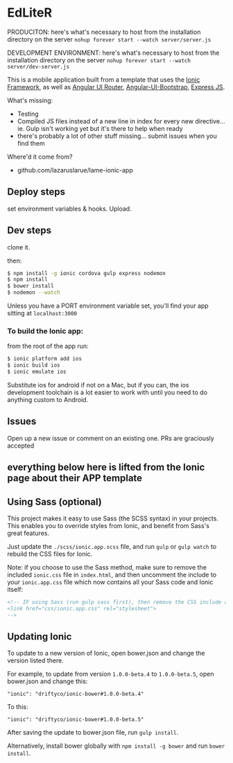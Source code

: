 EdLiteR
=======


PRODUCITON:
here's what's necessary to host from the installation directory on the server
```` nohup forever start --watch server/server.js ````

DEVELOPMENT ENVIRONMENT:
here's what's necessary to host from the installation directory on the server
```` nohup forever start --watch server/dev-server.js ````


This is a mobile application built from a template that uses the [Ionic Framework](http://ionicframework.com/), as well as [Angular UI Router](http://angular-ui.github.io/ui-router/), [Angular-UI-Bootstrap](http://angular-ui.github.io/), [Express JS](http://expressjs.com/). 

What's missing: 
* Testing
* Compiled JS files instead of a new line in index for every new directive... ie. Gulp isn't working yet but it's there to help when ready
* there's probably a lot of other stuff missing... submit issues when you find them

Where'd it come from?
* github.com/lazaruslarue/lame-ionic-app

## Deploy steps

set environment variables & hooks. Upload. 

## Dev steps

clone it. 

then: 

```bash
$ npm install -g ionic cordova gulp express nodemon
$ npm install
$ bower install
$ nodemon --watch

```
Unless you have a PORT environment variable set, you'll find your app sitting at ````localhost:3000````

### To build the Ionic app:
from the root of the app run:

```bash
$ ionic platform add ios
$ ionic build ios
$ ionic emulate ios
```

Substitute ios for android if not on a Mac, but if you can, the ios development toolchain is a lot easier to work with until you need to do anything custom to Android.

## Issues
Open up a new issue or comment on an existing one. PRs are graciously accepted

## everything below here is lifted from the Ionic page about their APP template

## Using Sass (optional)

This project makes it easy to use Sass (the SCSS syntax) in your projects. This enables you to override styles from Ionic, and benefit from
Sass's great features.

Just update the `./scss/ionic.app.scss` file, and run `gulp` or `gulp watch` to rebuild the CSS files for Ionic.

Note: if you choose to use the Sass method, make sure to remove the included `ionic.css` file in `index.html`, and then uncomment
the include to your `ionic.app.css` file which now contains all your Sass code and Ionic itself:

```html
<!-- IF using Sass (run gulp sass first), then remove the CSS include above
<link href="css/ionic.app.css" rel="stylesheet">
-->
```

## Updating Ionic

To update to a new version of Ionic, open bower.json and change the version listed there.

For example, to update from version `1.0.0-beta.4` to `1.0.0-beta.5`, open bower.json and change this:

```
"ionic": "driftyco/ionic-bower#1.0.0-beta.4"
```

To this:

```
"ionic": "driftyco/ionic-bower#1.0.0-beta.5"
```

After saving the update to bower.json file, run `gulp install`.

Alternatively, install bower globally with `npm install -g bower` and run `bower install`.
